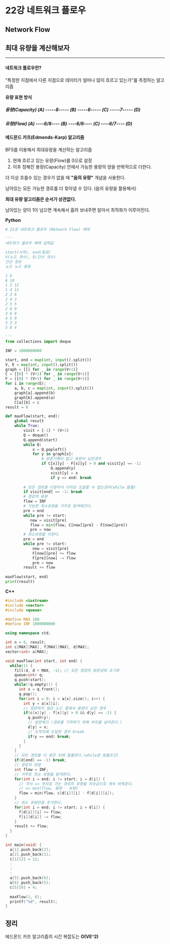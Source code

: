 # 22강 네트워크 플로우

## Network Flow

## 최대 유량을 계산해보자

---

#### 네트워크 플로우란?

"특정한 지점에서 다른 지점으로 데이터가 얼마나 많이 흐르고 있는가"를 측정하는 알고리즘

**유량 표현 방식**

##### 용량(Capacity)  (A) -----8----- (B) -----6----- (C) -----7----- (D)

##### 유량(Flow)        (A) ----6/8---- (B) ----6/6---- (C) ----6/7---- (D)



#### 에드몬드 카프(Edmonds-Karp) 알고리즘

BFS를 이용해서 최대유량을 계산하는 알고리즘

1. 현재 흐르고 있는 유량(Flow)를 0으로 설정
2. 이후 정해진 용량(Capacity) 안에서 가능한 용량의 양을 반복적으로 더한다.

더 이상 흐를수 있는 경우가 없을 때 **"음의 유량"** 개념을 사용한다.

남아있는 모든 가능한 경로를 더 찾아낼 수 있다. (음의 유량을 활용해서)

**최대 유량 알고리즘은 순서가 상관없다.** 

남아있는 양이 1이 넘으면 계속해서 흘려 보내주면 알아서 최적화가 이루어진다.



**Python**

```python
# 22강 네트워크 플로우 (Network Flow) 예제

'''
네트워크 플로우 예제 입력값

start(시작), end(종료)
V(노드 갯수), E(간선 갯수)
간선 정보
노드 노드 용량

1 6
6 10
1 2 12
1 4 11
2 3 6
2 4 3
2 5 5
2 6 9
3 6 8
4 5 9
5 3 3
5 6 4

'''
from collections import deque 

INF = 1000000000

start, end = map(int, input().split())
V, E = map(int, input().split())
graph = [[] for _ in range(V+1)]
C = [[0] * (V+1) for _ in range(V+1)]
F = [[0] * (V+1) for _ in range(V+1)]
for i in range(E):
    a, b, c = map(int, input().split())
    graph[a].append(b)
    graph[b].append(a)
    C[a][b] = c
result = 0

def maxFlow(start, end):
    global result
    while True:
        visit = [-1] * (V+1)
        Q = deque()
        Q.append(start)
        while Q:
            x = Q.popleft()
            for y in graph[x]:
                # 방문기록이 없고 용량이 남은경우
                if C[x][y] - F[x][y] > 0 and visit[y] == -1:
                    Q.append(y)
                    visit[y] = x
                    if y == end: break
        
        # 모든 경로를 다찾아서 더이상 도달할 수 없는경우(while 탈출)
        if visit[end] == -1: break
        # 경로의 유량
        flow = INF
        # 가능한 최소유량을 거꾸로 탐색해간다.
        pre = end
        while pre != start:
           now = visit[pre]
           flow = min(flow, C[now][pre] - F[now][pre])
           pre = now
        # 최소유량을 더한다.
        pre = end
        while pre != start:
            now = visit[pre]
            F[now][pre] += flow
            F[pre][now] -= flow
            pre = now
        result += flow
        
maxFlow(start, end)
print(result)
```



**C++**

```C++
#include <iostream>
#include <vector>
#include <queue>

#define MAX 100
#define INF 1000000000

using namespace std;

int n = 6, result;
int c[MAX][MAX], f[MAX][MAX], d[MAX];
vector<int> a[MAX];

void maxFlow(int start, int end) {
  while(1) {
    fill(d, d + MAX, -1); // 모든 정점의 방문상태 초기화
    queue<int> q;
    q.push(start);
    while(!q.empty()) {
      int x = q.front();
      q.pop();
      for(int i = 0; i < a[x].size(); i++) {
        int y = a[x][i];
        // 방문하지 않은 노드 중에서 용량이 남은 경우
        if(c[x][y] - f[x][y] > 0 && d[y] == -1) {
          q.push(y);
          // 방문체크 (경로를 기억하기 위해 부모를 넣어준다.)
          d[y] = x;
          // 도착지에 도달한 경우 break
          if(y == end) break;
        }
      }
    }
    // 모든 경로를 다 찾은 뒤에 탈출한다.(while문 탈출조건)
    if(d[end] == -1) break;
    // 경로의 유량
    int flow = INF;
    // 거꾸로 최소 유량을 탐색한다.
    for(int i = end; i != start; i = d[i]) {
      // 자식 => 부모로 가는 경로의 유량을 최솟값으로 계속 바꿔준다.
      // => min(flow, 용량 - 유량)
      flow = min(flow, c[d[i]][i] - f[d[i]][i]);
    }
    // 최소 유량만큼 추가한다.
    for(int i = end; i != start; i = d[i]) {
      f[d[i]][i] += flow;
      f[i][d[i]] -= flow;
    }
    result += flow;
  }
}

int main(void) {
  a[1].push_back(2);
  a[2].push_back(1);
  c[1][2] = 12;
  :
  :
  :
  a[5].push_back(6);
  a[6].push_back(5);
  c[5][6] = 4;
  
  maxFlow(1, 6);
  printf("%d", result);
}
```



## 정리

에드몬드 카프 알고리즘의 시간 복잡도는 **O(VE^2)**



